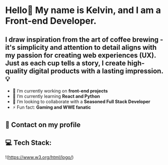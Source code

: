 # Hello👋 My name is Kelvin, and I am a Front-end Developer.

## I draw inspiration from the art of coffee brewing - it's simplicity and attention to detail aligns with my passion for creating web experiences (UX). Just as each cup tells a story, I create high-quality digital products with a lasting impression. 💡

- 🔭 I’m currently working on **front-end projects**
- 🌱 I’m currently learning **React and Python**
- 👯 I’m looking to collaborate with a **Seasoned Full Stack Developer**
- ⚡ Fun fact: **Gaming and WWE fanatic**
## 📱 Contact on my profile

## 💻 Tech Stack:

!(https://www.w3.org/html/logo/)
